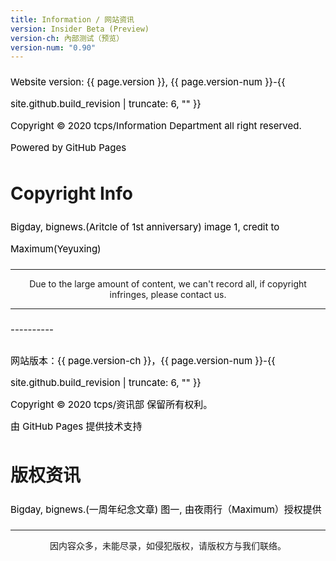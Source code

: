 ```yaml
---
title: Information / 网站资讯
version: Insider Beta (Preview)
version-ch: 內部测试（预览）
version-num: "0.90"
---
```


<style>
h1 {text-align: center;}
h4 {text-align: center;}
h3 {text-align: center;}
p {text-align: center;}
</style>
<style type="text/css">
  #left{
        text-align:left;
  }
  #right{
        text-align:right;
  }
  #center{
        text-align:center;
  }
  .banner{
                 font-size:12.5px;
                 line-height: 40px;
                 background-color: #f0f0f0;
                 weight: 100%;
                 color: #000000;
                 text-align: center;
  }
  #text{
        line-height: 35px;
        font-size: 15px;
        color:black;
        text-align: left;
</style>

<p id="text">Website version: {{ page.version }}, {{ page.version-num }}-{{ site.github.build_revision | truncate: 6, "" }}<br>Copyright © 2020 tcps/Information Department all right reserved.<br>Powered by GitHub Pages<br>
<h1 id="left">Copyright Info</h1>
<p id="text">Bigday, bignews.(Aritcle of 1st anniversary) image 1, credit to Maximum(Yeyuxing)</p>
<hr>
<p>Due to the large amount of content, we can't record all, if copyright infringes, please contact us.</p>
<hr>
<p id="text">----------</p>
<p id="text">网站版本：{{ page.version-ch }}，{{ page.version-num }}-{{ site.github.build_revision | truncate: 6, "" }}
<br>
  Copyright © 2020 tcps/资讯部 保留所有权利。<br>由 GitHub Pages 提供技术支持<br>
<h1 id="left">版权资讯</h1>
<p id="text">Bigday, bignews.(一周年纪念文章) 图一, 由夜雨行（Maximum）授权提供</p>
<hr>
<p>因内容众多，未能尽录，如侵犯版权，请版权方与我们联络。</p>
